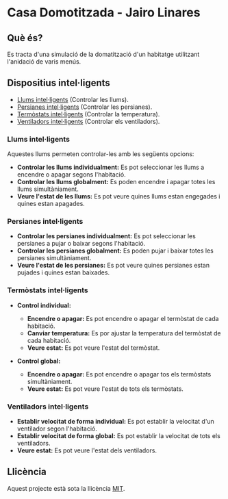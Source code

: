 # Casa Domotitzada - Jairo Linares

## Què és?

Es tracta d'una simulació de la domatització d'un habitatge utilitzant l'anidació de varis menús.

## Dispositius intel·ligents

* [Llums intel·ligents](#llums-intelligents) (Controlar les llums).
* [Persianes intel·ligents](#persianes-intelligents) (Controlar les persianes).
* [Termòstats intel·ligents](#termòstats-intelligents) (Controlar la temperatura).
* [Ventiladors intel·ligents](#ventiladors-intelligents) (Controlar els ventiladors).

### Llums intel·ligents

Aquestes llums permeten controlar-les amb les següents opcions:

* **Controlar les llums individualment:** Es pot seleccionar les llums a encendre o apagar segons l'habitació.
* **Controlar les llums globalment:** Es poden encendre i apagar totes les llums simultàniament.
* **Veure l'estat de les llums:** Es pot veure quines llums estan engegades i quines estan apagades.

### Persianes intel·ligents

* **Controlar les persianes individualment:** Es pot seleccionar les persianes a pujar o baixar segons l'habitació.
* **Controlar les persianes globalment:** Es poden pujar i baixar totes les persianes simultàniament.
* **Veure l'estat de les persianes:** Es pot veure quines persianes estan pujades i quines estan baixades.

### Termòstats intel·ligents

* **Control individual:**
  * **Encendre o apagar:** Es pot encendre o apagar el termòstat de cada habitació.
  * **Canviar temperatura:** Es por ajustar la temperatura del termòstat de cada habitació.
  * **Veure estat:** Es pot veure l'estat del termòstat.

* **Control global:**
  * **Encendre o apagar:** Es pot encendre o apagar tos els termòstats simultàniament.
  * **Veure estat:** Es pot veure l'estat de tots els termòstats.

### Ventiladors intel·ligents

* **Establir velocitat de forma individual:** Es pot establir la velocitat d'un ventilador segon l'habitació.
* **Establir velocitat de forma global:** Es pot establir la velocitat de tots els ventiladors.
* **Veure estat:** Es pot veure l'estat dels ventiladors.

## Llicència

Aquest projecte està sota la llicència [MIT](LICENSE).
